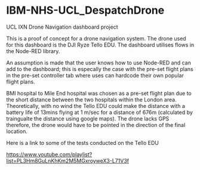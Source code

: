 # IBM-NHS-UCL_DespatchDrone
UCL IXN Drone Navigation dashboard project

This is a proof of concept for a drone navigation system. The drone used for this dashboard is the DJI Ryze Tello EDU. The dashboard utilises flows in the Node-RED library.

An assumption is made that the user knows how to use Node-RED and can add to the dashboard; this is especally the case with the pre-set flight plans in the pre-set controller tab where uses can hardcode their own popular flight plans.

BMI hospital to Mile End hospital was chosen as a pre-set flight plan due to the short distance between the two hospitals within the London area. Theoretically, with no wind the Tello EDU could make the distance with a battery life of 13mins flying at 1 m/sec for a distance of 676m (calculated by traingualte the distance using google maps). The drone lacks GPS therefore, the drone would have to be pointed in the direction of the final location.

Here is a link to some of the tests conducted on the Tello EDU 


https://www.youtube.com/playlist?list=PL3Hm8GuLnKhKm2M5MGxroyweX3-L71V3f
